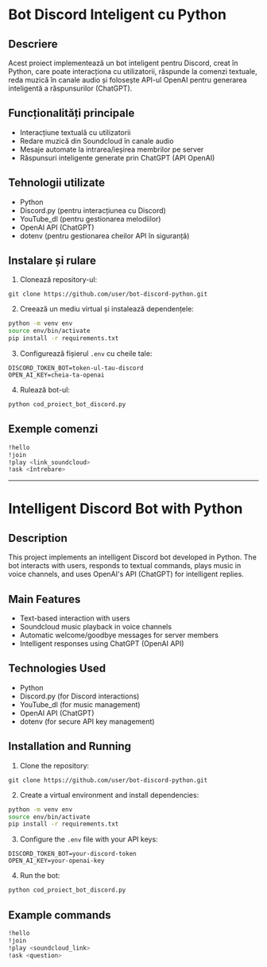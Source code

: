 # Bot Discord Inteligent cu Python

## Descriere
Acest proiect implementează un bot inteligent pentru Discord, creat în Python, care poate interacționa cu utilizatorii, răspunde la comenzi textuale, reda muzică în canale audio și folosește API-ul OpenAI pentru generarea inteligentă a răspunsurilor (ChatGPT).

## Funcționalități principale
- Interacțiune textuală cu utilizatorii
- Redare muzică din Soundcloud în canale audio
- Mesaje automate la intrarea/ieșirea membrilor pe server
- Răspunsuri inteligente generate prin ChatGPT (API OpenAI)

## Tehnologii utilizate
- Python
- Discord.py (pentru interacțiunea cu Discord)
- YouTube_dl (pentru gestionarea melodiilor)
- OpenAI API (ChatGPT)
- dotenv (pentru gestionarea cheilor API în siguranță)

## Instalare și rulare
1. Clonează repository-ul:
```
git clone https://github.com/user/bot-discord-python.git
```

2. Creează un mediu virtual și instalează dependențele:
```bash
python -m venv env
source env/bin/activate
pip install -r requirements.txt
```

3. Configurează fișierul `.env` cu cheile tale:
```env
DISCORD_TOKEN_BOT=token-ul-tau-discord
OPEN_AI_KEY=cheia-ta-openai
```

4. Rulează bot-ul:
```bash
python cod_proiect_bot_discord.py
```

## Exemple comenzi
```bash
!hello
!join
!play <link_soundcloud>
!ask <întrebare>
```

---

# Intelligent Discord Bot with Python

## Description
This project implements an intelligent Discord bot developed in Python. The bot interacts with users, responds to textual commands, plays music in voice channels, and uses OpenAI's API (ChatGPT) for intelligent replies.

## Main Features
- Text-based interaction with users
- Soundcloud music playback in voice channels
- Automatic welcome/goodbye messages for server members
- Intelligent responses using ChatGPT (OpenAI API)

## Technologies Used
- Python
- Discord.py (for Discord interactions)
- YouTube_dl (for music management)
- OpenAI API (ChatGPT)
- dotenv (for secure API key management)

## Installation and Running
1. Clone the repository:
```
git clone https://github.com/user/bot-discord-python.git
```

2. Create a virtual environment and install dependencies:
```bash
python -m venv env
source env/bin/activate
pip install -r requirements.txt
```

3. Configure the `.env` file with your API keys:
```env
DISCORD_TOKEN_BOT=your-discord-token
OPEN_AI_KEY=your-openai-key
```

4. Run the bot:
```bash
python cod_proiect_bot_discord.py
```

## Example commands
```bash
!hello
!join
!play <soundcloud_link>
!ask <question>
```

